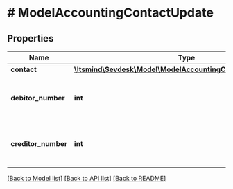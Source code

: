 # # ModelAccountingContactUpdate

## Properties

Name | Type | Description | Notes
------------ | ------------- | ------------- | -------------
**contact** | [**\Itsmind\\Sevdesk\Model\ModelAccountingContactUpdateContact**](ModelAccountingContactUpdateContact.md) |  | [optional]
**debitor_number** | **int** | Debitor number of the accounting contact. | [optional]
**creditor_number** | **int** | Creditor number of the accounting contact. | [optional]

[[Back to Model list]](../../README.md#models) [[Back to API list]](../../README.md#endpoints) [[Back to README]](../../README.md)
